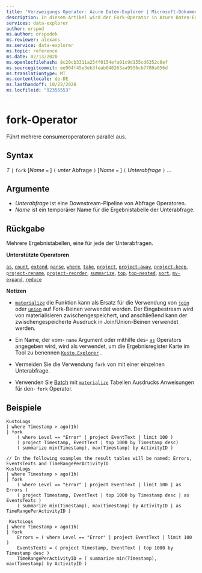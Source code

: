 ```yaml
---
title: 'Verzweigungs Operator: Azure Daten-Explorer | Microsoft-Dokumentation'
description: In diesem Artikel wird der Fork-Operator in Azure Daten-Explorer beschrieben.
services: data-explorer
author: orspod
ms.author: orspodek
ms.reviewer: alexans
ms.service: data-explorer
ms.topic: reference
ms.date: 02/13/2020
ms.openlocfilehash: 8c20cb3311a254f0154efa01c9d155cd6352c6ef
ms.sourcegitcommit: ee904f45e3eb3feab046263aa9956cb7780a056d
ms.translationtype: MT
ms.contentlocale: de-DE
ms.lasthandoff: 10/22/2020
ms.locfileid: "92356553"
---
```

# <a name="fork-operator"></a>fork-Operator

Führt mehrere consumeroperatoren parallel aus.

## <a name="syntax"></a>Syntax

*T* `|` `fork` [*Name* `=` ] `(` *unter* Abfrage `)` [*Name* `=` ] `(` *Unterabfrage* `)` ...

## <a name="arguments"></a>Argumente

* *Unterabfrage* ist eine Downstream-Pipeline von Abfrage Operatoren.
* *Name* ist ein temporärer Name für die Ergebnistabelle der Unterabfrage.

## <a name="returns"></a>Rückgabe

Mehrere Ergebnistabellen, eine für jede der Unterabfragen.

**Unterstützte Operatoren**

[`as`](asoperator.md), [`count`](countoperator.md), [`extend`](extendoperator.md), [`parse`](parseoperator.md), [`where`](whereoperator.md), [`take`](takeoperator.md), [`project`](projectoperator.md), [`project-away`](projectawayoperator.md), [`project-keep`](project-keep-operator.md), [`project-rename`](projectrenameoperator.md), [`project-reorder`](projectreorderoperator.md), [`summarize`](summarizeoperator.md), [`top`](topoperator.md), [`top-nested`](topnestedoperator.md), [`sort`](sortoperator.md), [`mv-expand`](mvexpandoperator.md), [`reduce`](reduceoperator.md)

**Notizen**

* [`materialize`](materializefunction.md) die Funktion kann als Ersatz für die Verwendung von [`join`](joinoperator.md) oder [`union`](unionoperator.md) auf Fork-Beinen verwendet werden.
Der Eingabestream wird von materialisieren zwischengespeichert, und anschließend kann der zwischengespeicherte Ausdruck in Join/Union-Beinen verwendet werden.

* Ein Name, der vom- `name` Argument oder mithilfe des- [`as`](asoperator.md) Operators angegeben wird, wird als verwendet, um die Ergebnisregister Karte im Tool zu benennen [`Kusto.Explorer`](../tools/kusto-explorer.md) .

* Vermeiden Sie die Verwendung `fork` von mit einer einzelnen Unterabfrage.

* Verwenden Sie [Batch](batches.md) mit [`materialize`](materializefunction.md) Tabellen Ausdrucks Anweisungen für den- `fork` Operator.

## <a name="examples"></a>Beispiele

```kusto
KustoLogs
| where Timestamp > ago(1h)
| fork
    ( where Level == "Error" | project EventText | limit 100 )
    ( project Timestamp, EventText | top 1000 by Timestamp desc)
    ( summarize min(Timestamp), max(Timestamp) by ActivityID )
 
// In the following examples the result tables will be named: Errors, EventsTexts and TimeRangePerActivityID
KustoLogs
| where Timestamp > ago(1h)
| fork
    ( where Level == "Error" | project EventText | limit 100 | as Errors )
    ( project Timestamp, EventText | top 1000 by Timestamp desc | as EventsTexts )
    ( summarize min(Timestamp), max(Timestamp) by ActivityID | as TimeRangePerActivityID )
    
 KustoLogs
| where Timestamp > ago(1h)
| fork
    Errors = ( where Level == "Error" | project EventText | limit 100 )
    EventsTexts = ( project Timestamp, EventText | top 1000 by Timestamp desc )
    TimeRangePerActivityID = ( summarize min(Timestamp), max(Timestamp) by ActivityID )
```